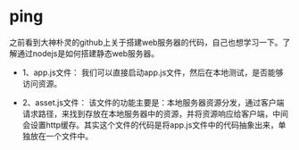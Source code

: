 # ping
之前看到大神朴灵的github上关于搭建web服务器的代码，自己也想学习一下。了解通过nodejs是如何搭建静态web服务器。

- 1、app.js文件：
我们可以直接启动app.js文件，然后在本地测试，是否能够访问资源。

- 2、asset.js文件：
该文件的功能主要是：本地服务器资源分发，通过客户端请求路径，来找到存放在本地服务器中的资源，并将资源响应给客户端，中间会设置http缓存。其实这个文件的代码是将app.js文件中的代码抽象出来，单独放在一个文件中。

